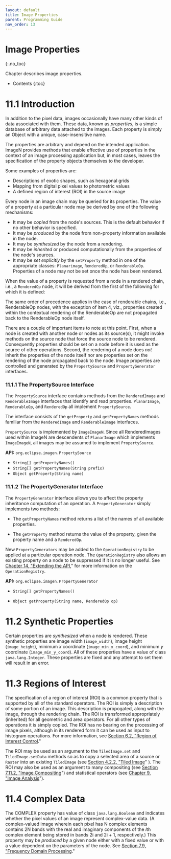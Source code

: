 ```yaml
---
layout: default
title: Image Properties
parent: Programming Guide
nav_order: 13
---
```


# Image Properties
{:.no_toc}

Chapter describes image properties.

* Contents
{:toc}

# 11.1  Introduction

In addition to the pixel data, images occasionally have many other
kinds of data associated with them. These data, known as *properties*,
is a simple database of arbitrary data attached to the images. Each
property is simply an Object with a unique, case-insensitive name.

The properties are arbitrary and depend on the intended application.
ImageN provides methods that enable effective use of properties in the
context of an image processing application but, in most cases, leaves
the specification of the property objects themselves to the developer.

Some examples of properties are:

- Descriptions of exotic shapes, such as hexagonal grids
- Mapping from digital pixel values to photometric values
- A defined region of interest (ROI) in the source image

Every node in an image chain may be queried for its properties. The
value of a property at a particular node may be derived by one of the
following mechanisms:

- It may be *copied* from the node\'s sources. This is the default
  behavior if no other behavior is specified.
- It may be *produced* by the node from non-property information
  available in the node.
- It may be *synthesized* by the node from a rendering.
- It may be *inherited* or produced computationally from the
  properties of the node\'s sources.
- It may be *set explicitly* by the `setProperty` method in one of
  the appropriate classes: `Planarimage`, `RenderedOp`, or
  `RenderableOp`. Properties of a node may not be set once the node
  has been rendered.

When the value of a property is requested from a node in a rendered
chain, i.e., a `RenderedOp` node, it will be derived from the first of
the following for which it is defined:

The same order of precedence applies in the case of renderable chains,
i.e., RenderableOp nodes, with the exception of item 4, viz.,
properties created within the contextual rendering of the RenderableOp
are not propagated back to the RenderableOp node itself.

There are a couple of important items to note at this point. First,
when a node is created with another node or nodes as its source(s), it
might invoke methods on the source node that force the source node to
be rendered. Consequently properties should be set on a node before it
is used as the source of other operations. Second, the rendering of a
node does *not* inherit the properties of the node itself nor are
properties set on the rendering of the node propagated back to the
node. Image properties are controlled and generated by the
`PropertySource` and `PropertyGenerator` interfaces.


### 11.1.1  The PropertySource Interface

The `PropertySource` interface contains methods from the
`RenderedImage` and `RenderableImage` interfaces that identify and
read properties. `PlanarImage`, `RenderableOp`, and `RenderedOp` all
implement `PropertySource`.

The interface consists of the `getProperty` and `getPropertyNames`
methods familiar from the `RenderedImage` and `RenderableImage`
interfaces.

`PropertySource` is implemented by `ImageImageN`. Since all
RenderedImages used within ImageN are descendents of `PlanarImage` which
implements `ImageImageN`, all images may be assumed to implement
`PropertySource`.

**API:** `org.eclipse.imagen.PropertySource`

* `String[] getPropertyNames()`
* `String[] getPropertyNames(String prefix)`
* `Object getProperty(String name)`

### 11.1.2  The PropertyGenerator Interface

The `PropertyGenerator` interface allows you to affect the property
inheritance computation of an operation. A `PropertyGenerator` simply
implements two methods:

- The `getPropertyNames` method returns a list of the names of all
  available properties.

- The `getProperty` method returns the value of the property, given
  the property name and a `RenderedOp`.

New `PropertyGenerators` may be added to the `OperationRegistry` to be
applied at a particular operation node. The `OperationRegistry` also
allows an existing property on a node to be suppressed if it is no
longer useful. See [Chapter 14, \"Extending the
API](../extension),\" for more information on the
`OperationRegistry`.

**API:** `org.eclipse.imagen.PropertyGenerator`

* `String[] getPropertyNames()`

* `Object getProperty(String name, RenderedOp op)`

# 11.2  Synthetic Properties

Certain properties are *synthesized* when a node is rendered. These
synthetic properties are image width (`image_width`), image height
(`image_height`), minimum *x* coordinate (`image_min_x_coord`), and
minimum *y* coordinate (`image_min_y_coord`). All of these properties
have a value of class `java.lang.Integer`. These properties are fixed
and any attempt to set them will result in an error.

# 11.3  Regions of Interest

The specification of a region of interest (ROI) is a common property
that is supported by all of the standard operators. The ROI is simply
a description of some portion of an image. This description is
propogated, along with the image, through the rendering chain. The ROI
is transformed appropriately (inherited) for all geometric and area
operators. For all other types of operations it is simply copied. The
ROI has no bearing on the processing of image pixels, although in its
rendered form it can be used as input to histogram operations. For
more information, see [Section 6.2, \"Region of Interest
Control](../image-manipulation/#62-region-of-interest-control).\"

The ROI may be used as an argument to the `TiledImage.set` and
`TiledImage.setData` methods so as to copy a selected area of a source
or `Raster` into an existing `TiledImage` (see [Section 4.2.2, \"Tiled
Image](../acquisition/#422-tiled-image)\" ). The ROI may also be used as
an argument to many compositing (see [Section 7.11.2, \"Image
Compositing](../image-enhance/#7112-image-compositing)\") and statistical
operators (see [Chapter 9, \"Image Analysis](../analysis)\").

# 11.4  Complex Data

The COMPLEX property has value of class `java.lang.Boolean` and
indicates whether the pixel values of an image represent complex-value
data. (A complex-valued image wherein each pixel has N complex
elements contains 2N bands with the real and imaginary components of
the *i*th complex element being stored in bands 2i and 2i + 1,
respectively.) This property may be *produced* by a given node either
with a fixed value or with a value dependent on the parameters of the
node. See [Section 7.9, \"Frequency Domain
Processing](../image-enhance/#79-frequency-domain-processing).\"
